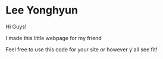 # Lee Yonghyun
Hi Guys!

I made this little webpage for my friend

Feel free to use this code for your site or however y'all see fit! 
